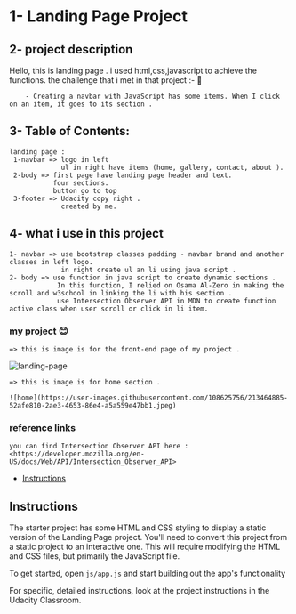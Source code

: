 # 1- Landing Page Project 

## 2- project description

   Hello, this is landing page . i used html,css,javascript to achieve the functions.
   the challenge that i met in that project :- :bookmark_tabs:

        - Creating a navbar with JavaScript has some items. When I click on an item, it goes to its section .

## 3- Table of Contents:

    landing page : 
     1-navbar => logo in left 
                 ul in right have items (home, gallery, contact, about ).
     2-body => first page have landing page header and text.
               four sections.
               button go to top
     3-footer => Udacity copy right .
                 created by me.

## 4- what i use in this project

    1- navbar => use bootstrap classes padding - navbar brand and another classes in left logo.
                 in right create ul an li using java script .
    2- body => use function in java script to create dynamic sections .
                In this function, I relied on Osama Al-Zero in making the scroll and w3school in linking the li with his section .
                use Intersection Observer API in MDN to create function active class when user scroll or click in li item.

### my project 😊

    => this is image is for the front-end page of my project . 

   ![landing-page](https://user-images.githubusercontent.com/108625756/213463936-f6d6fdee-0a6e-45b2-9f17-2564e02a3eff.jpeg)

    => this is image is for home section .
    
    ![home](https://user-images.githubusercontent.com/108625756/213464885-52afe810-2ae3-4653-86e4-a5a559e47bb1.jpeg)

### reference links 

    you can find Intersection Observer API here :
    <https://developer.mozilla.org/en-US/docs/Web/API/Intersection_Observer_API> 

* [Instructions](#instructions)

## Instructions

The starter project has some HTML and CSS styling to display a static version of the Landing Page project. You'll need to convert this project from a static project to an interactive one. This will require modifying the HTML and CSS files, but primarily the JavaScript file.

To get started, open `js/app.js` and start building out the app's functionality

For specific, detailed instructions, look at the project instructions in the Udacity Classroom.

